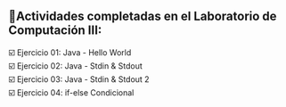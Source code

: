  **📁Actividades completadas en el Laboratorio de Computación III:**
---
☑️ Ejercicio 01: Java - Hello World  
☑️ Ejercicio 02: Java - Stdin & Stdout  
☑️ Ejercicio 03: Java - Stdin & Stdout 2  
☑️ Ejercicio 04: if-else Condicional


